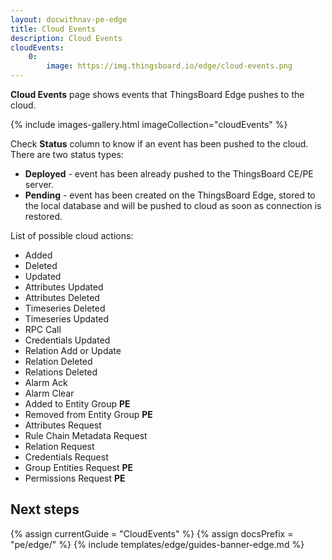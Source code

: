 ```yaml
---
layout: docwithnav-pe-edge
title: Cloud Events
description: Cloud Events
cloudEvents:
    0:
        image: https://img.thingsboard.io/edge/cloud-events.png
---
```


**Cloud Events** page shows events that ThingsBoard Edge pushes to the cloud.

{% include images-gallery.html imageCollection="cloudEvents" %}

Check **Status** column to know if an event has been pushed to the cloud.
There are two status types:
* **Deployed** - event has been already pushed to the ThingsBoard CE/PE server.
* **Pending** - event has been created on the ThingsBoard Edge, stored to the local database and will be pushed to cloud as soon as connection is restored.

List of possible cloud actions:
* Added
* Deleted
* Updated
* Attributes Updated
* Attributes Deleted
* Timeseries Deleted
* Timeseries Updated
* RPC Call
* Credentials Updated
* Relation Add or Update
* Relation Deleted
* Relations Deleted
* Alarm Ack
* Alarm Clear
* Added to Entity Group **PE**
* Removed from Entity Group **PE**
* Attributes Request
* Rule Chain Metadata Request
* Relation Request
* Credentials Request
* Group Entities Request **PE**
* Permissions Request **PE**

## Next steps

{% assign currentGuide = "CloudEvents" %}
{% assign docsPrefix = "pe/edge/" %}
{% include templates/edge/guides-banner-edge.md %}

